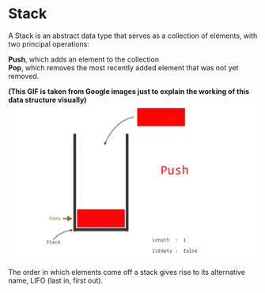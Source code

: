 # Stack

A Stack is an abstract data type that serves as a collection of elements, with two principal operations:

<strong>Push</strong>, which adds an element to the collection<br>
<strong>Pop</strong>, which removes the most recently added element that was not yet removed.

<strong>(This GIF is taken from Google images just to explain the working of this data structure visually)</strong>
![image](https://github.com/1502shivam-singh/Algorithms/blob/master/Data%20Structures/Stack/stack.gif)

The order in which elements come off a stack gives rise to its alternative name, LIFO (last in, first out).

